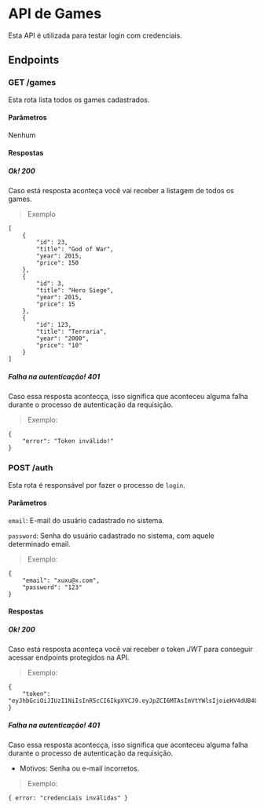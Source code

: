 # API de Games
Esta API é utilizada para testar login com credenciais.
## Endpoints

### GET /games
Esta rota lista todos os games cadastrados.
#### Parâmetros
Nenhum
#### Respostas
##### Ok! 200
Caso está resposta aconteça você vai receber a listagem de todos os games.

>Exemplo
```
[
    {
        "id": 23,
        "title": "God of War",
        "year": 2015,
        "price": 150
    },
    {
        "id": 3,
        "title": "Hero Siege",
        "year": 2015,
        "price": 15
    },
    {
        "id": 123,
        "title": "Terraria",
        "year": "2000",
        "price": "10"
    }
]

```
##### Falha na autenticação! 401
Caso essa resposta acontecça, isso significa que aconteceu alguma falha durante o processo de autenticação da requisição.

>Exemplo:
```
{
    "error": "Token inválido!"
}

```

### POST /auth
Esta rota é responsável por fazer o processo de `login`.
#### Parâmetros
`email`: E-mail do usuário cadastrado no sistema.

`password`: Senha do usuário cadastrado no sistema, com aquele determinado email.

>Exemplo:
```
{
    "email": "xuxu@x.com",
    "password": "123"
}
```
#### Respostas
##### Ok! 200
Caso está resposta aconteça você vai receber o token *JWT* para conseguir acessar endpoints protegidos na API.

>Exemplo:
```
{
    "token": "eyJhbGciOiJIUzI1NiIsInR5cCI6IkpXVCJ9.eyJpZCI6MTAsImVtYWlsIjoieHV4dUB4LmNvbSIsImlhdCI6MTcyMTA4MTMxMywiZXhwIjoxNzIxMjU0MTEzfQ.bbF8RKlAVW6nouvsyJlNoL32Vx7Sag4ZENKAXJVEc5w"
}

```
##### Falha na autenticação! 401
Caso essa resposta acontecça, isso significa que aconteceu alguma falha durante o processo de autenticação da requisição.

- Motivos: Senha ou e-mail incorretos.

>Exemplo:
```
{ error: "credenciais inválidas" }

```
